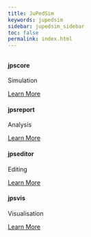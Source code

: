 ```yaml
---
title: JuPedSim
keywords: jupedsim
sidebar: jupedsim_sidebar
toc: false
permalink: index.html
---
```

<div class="row">
        <div class="col-lg-12">
            <h2 class="page-header"></h2>
        </div>
        <div class="col-md-3 col-sm-6">
            <div class="panel panel-default text-center">
                <div class="panel-heading">
                    <span class="fa-stack fa-5x">
                          <i class="fa fa-circle fa-stack-2x text-primary"></i>
                          <i class="fa fa-users fa-stack-1x fa-inverse"></i>
                    </span>
                </div>
                <div class="panel-body">
                    <h4>jpscore</h4>
                    <p>Simulation</p>
                    <a href="jpscore_introduction.html" class="btn btn-primary">Learn More</a>
                </div>
            </div>
        </div>
        <div class="col-md-3 col-sm-6">
            <div class="panel panel-default text-center">
                <div class="panel-heading">
                    <span class="fa-stack fa-5x">
                          <i class="fa fa-circle fa-stack-2x text-primary"></i>
                          <i class="fa fa-pie-chart fa-stack-1x fa-inverse"></i>
                    </span>
                </div>
                <div class="panel-body">
                    <h4>jpsreport</h4>
                    <p>Analysis</p>
                    <a href="jpsreport_introduction.html" class="btn btn-primary">Learn More</a>
                </div>
            </div>
        </div>
        <div class="col-md-3 col-sm-6">
            <div class="panel panel-default text-center">
                <div class="panel-heading">
                    <span class="fa-stack fa-5x">
                          <i class="fa fa-circle fa-stack-2x text-primary"></i>
                          <i class="fa fa-building fa-stack-1x fa-inverse"></i>
                    </span>
                </div>
                <div class="panel-body">
                    <h4>jpseditor</h4>
                    <p>Editing</p>
                    <a href="jpseditor_introduction.html" class="btn btn-primary">Learn More</a>
                </div>
            </div>
        </div>
        <div class="col-md-3 col-sm-6">
            <div class="panel panel-default text-center">
                <div class="panel-heading">
                    <span class="fa-stack fa-5x">
                          <i class="fa fa-circle fa-stack-2x text-primary"></i>
                          <i class="fa fa-street-view fa-stack-1x fa-inverse"></i>
                    </span>
                </div>
                <div class="panel-body">
                    <h4>jpsvis</h4>
                    <p>Visualisation</p>
                    <a href="jpsvis_introduction.html" class="btn btn-primary">Learn More</a>
                </div>
            </div>
        </div>
    </div>

